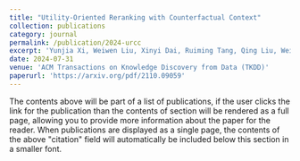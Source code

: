```yaml
---
title: "Utility-Oriented Reranking with Counterfactual Context"
collection: publications
category: journal
permalink: /publication/2024-urcc
excerpt: 'Yunjia Xi, Weiwen Liu, Xinyi Dai, Ruiming Tang, Qing Liu, Weinan Zhang, Yong Yu'
date: 2024-07-31
venue: 'ACM Transactions on Knowledge Discovery from Data (TKDD)'
paperurl: 'https://arxiv.org/pdf/2110.09059'
---
```


The contents above will be part of a list of publications, if the user clicks the link for the publication than the contents of section will be rendered as a full page, allowing you to provide more information about the paper for the reader. When publications are displayed as a single page, the contents of the above "citation" field will automatically be included below this section in a smaller font.